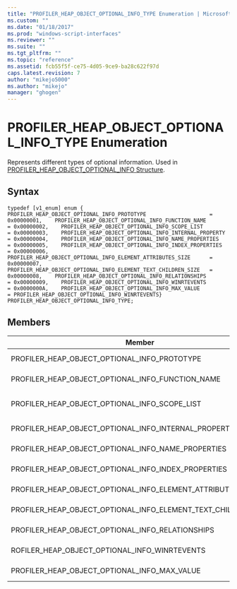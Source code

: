 ```yaml
---
title: "PROFILER_HEAP_OBJECT_OPTIONAL_INFO_TYPE Enumeration | Microsoft Docs"
ms.custom: ""
ms.date: "01/18/2017"
ms.prod: "windows-script-interfaces"
ms.reviewer: ""
ms.suite: ""
ms.tgt_pltfrm: ""
ms.topic: "reference"
ms.assetid: fcb55f5f-ce75-4d05-9ce9-ba28c622f97d
caps.latest.revision: 7
author: "mikejo5000"
ms.author: "mikejo"
manager: "ghogen"
---
```

# PROFILER_HEAP_OBJECT_OPTIONAL_INFO_TYPE Enumeration
Represents different types of optional information. Used in [PROFILER_HEAP_OBJECT_OPTIONAL_INFO Structure](../../winscript/reference/profiler-heap-object-optional-info-structure.md).  
  
## Syntax  
  
```  
typedef [v1_enum] enum {    PROFILER_HEAP_OBJECT_OPTIONAL_INFO_PROTOTYPE                    = 0x00000001,    PROFILER_HEAP_OBJECT_OPTIONAL_INFO_FUNCTION_NAME                = 0x00000002,    PROFILER_HEAP_OBJECT_OPTIONAL_INFO_SCOPE_LIST                   = 0x00000003,    PROFILER_HEAP_OBJECT_OPTIONAL_INFO_INTERNAL_PROPERTY            = 0x00000004,    PROFILER_HEAP_OBJECT_OPTIONAL_INFO_NAME_PROPERTIES              = 0x00000005,    PROFILER_HEAP_OBJECT_OPTIONAL_INFO_INDEX_PROPERTIES             = 0x00000006,    PROFILER_HEAP_OBJECT_OPTIONAL_INFO_ELEMENT_ATTRIBUTES_SIZE      = 0x00000007,    PROFILER_HEAP_OBJECT_OPTIONAL_INFO_ELEMENT_TEXT_CHILDREN_SIZE   = 0x00000008,    PROFILER_HEAP_OBJECT_OPTIONAL_INFO_RELATIONSHIPS                = 0x00000009,    PROFILER_HEAP_OBJECT_OPTIONAL_INFO_WINRTEVENTS                  = 0x0000000A,    PROFILER_HEAP_OBJECT_OPTIONAL_INFO_MAX_VALUE                    = PROFILER_HEAP_OBJECT_OPTIONAL_INFO_WINRTEVENTS} PROFILER_HEAP_OBJECT_OPTIONAL_INFO_TYPE;  
```  
  
## Members  
  
|Member|Value|Description|  
|------------|-----------|-----------------|  
|PROFILER_HEAP_OBJECT_OPTIONAL_INFO_PROTOTYPE|0x00000001|Information about the heap object's prototype.|  
|PROFILER_HEAP_OBJECT_OPTIONAL_INFO_FUNCTION_NAME|0x00000002|Information about the heap object's function name.|  
|PROFILER_HEAP_OBJECT_OPTIONAL_INFO_SCOPE_LIST|0x00000003|Information about the heap object's [PROFILER_HEAP_OBJECT_SCOPE_LIST Structure](../../winscript/reference/profiler-heap-object-scope-list-structure.md).|  
|PROFILER_HEAP_OBJECT_OPTIONAL_INFO_INTERNAL_PROPERTY|0x00000004|Information about the heap object's internal property.|  
|PROFILER_HEAP_OBJECT_OPTIONAL_INFO_NAME_PROPERTIES|0x00000005|Information about the heap object's name properties.|  
|PROFILER_HEAP_OBJECT_OPTIONAL_INFO_INDEX_PROPERTIES|0x00000006|Information about the heap object's index properties.|  
|PROFILER_HEAP_OBJECT_OPTIONAL_INFO_ELEMENT_ATTRIBUTES_SIZE|0x00000007|The size of the attributes that are associated with a DOM element.|  
|PROFILER_HEAP_OBJECT_OPTIONAL_INFO_ELEMENT_TEXT_CHILDREN_SIZE|0x00000008|The size of any text that is associated with a DOM element.|  
|PROFILER_HEAP_OBJECT_OPTIONAL_INFO_RELATIONSHIPS|0x00000009|Information about the heap object's relationships.|  
|ROFILER_HEAP_OBJECT_OPTIONAL_INFO_WINRTEVENTS|0x0000000A|Information about the heap object's Windows Runtime events.|  
|PROFILER_HEAP_OBJECT_OPTIONAL_INFO_MAX_VALUE|PROFILER_HEAP_OBJECT_OPTIONAL_INFO_WINRTEVENTS|The maximum value of this enumeration.|
